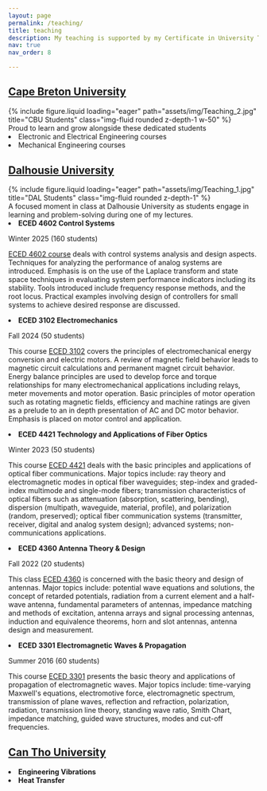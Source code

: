 ```yaml
---
layout: page
permalink: /teaching/
title: teaching
description: My teaching is supported by my Certificate in University Teaching and Learning from Dalhousie University, along with my research and industry experience. I emphasize hands-on learning, helping students apply knowledge to real-world problems. Through teamwork and group presentations, I encourage critical thinking, problem-solving, and lifelong learning. My background in mechanical and optoelectronic design allows me to bridge theory and practice, giving students relevant industry expertise. I value diversity and inclusivity, ensuring all students feel supported. By connecting ideas from different subjects, I help students develop essential skills for their future careers.
nav: true
nav_order: 8

---
```

<h2><a href="https://www.cbu.ca/">Cape Breton University</a></h2>
<div class="row justify-content-center">
    <div class="col-sm mt-3 mt-md-0 text-center">
        {% include figure.liquid loading="eager" path="assets/img/Teaching_2.jpg" title="CBU Students" class="img-fluid rounded z-depth-1 w-50" %}
    </div>
</div>
<div class="caption text-center mt-2">
    Proud to learn and grow alongside these dedicated students
</div>

<li> Electronic and Electrical Engineering courses</li>
<li> Mechanical Engineering courses</li>

<h2 style="margin-top: 30px;"><a href="https://www.dal.ca/faculty/engineering/electrical.html">Dalhousie University </a></h2>

<div class="row">
    <div class="col-sm mt-3 mt-md-0">
        {% include figure.liquid loading="eager" path="assets/img/Teaching_1.jpg" title="DAL Students" class="img-fluid rounded z-depth-1" %}
    </div>
</div>
<div class="caption">
    A focused moment in class at Dalhousie University as students engage in learning and problem-solving during one of my lectures.
</div>

<li> <strong> ECED 4602 Control Systems </strong> </li>
<p> Winter 2025 (160 students) <p>
<p> <a href="https://academiccalendar.dal.ca/Catalog/ViewCatalog.aspx?pageid=viewcatalog&topicgroupid=37058&entitytype=CID&entitycode=ECED+4602">ECED 4602 course</a> deals with control systems analysis and design aspects. Techniques for analyzing the performance of analog systems are introduced. Emphasis is on the use of the Laplace transform and state space techniques in evaluating system performance indicators including its stability. Tools introduced include frequency response methods, and the root locus. Practical examples involving design of controllers for small systems to achieve desired response are discussed.<p>

<li> <strong> ECED 3102 Electromechanics </strong> </li>
<p> Fall 2024 (50 students) </p>
<p> This course <a href="https://academiccalendar.dal.ca/Catalog/ViewCatalog.aspx?pageid=viewcatalog&topicgroupid=37057&entitytype=CID&entitycode=ECED+3102">ECED 3102</a> covers the principles of electromechanical energy conversion and electric motors. A review of magnetic field behavior leads to magnetic circuit calculations and permanent magnet circuit behavior. Energy balance principles are used to develop force and torque relationships for many electromechanical applications including relays, meter movements and motor operation. Basic principles of motor operation such as rotating magnetic fields, efficiency and machine ratings are given as a prelude to an in depth presentation of AC and DC motor behavior. Emphasis is placed on motor control and application.</p>

<li> <strong> ECED 4421   Technology and Applications of Fiber Optics </strong> </li>
<p> Winter 2023 (50 students) </p>
<p> This course <a href="https://academiccalendar.dal.ca/Catalog/ViewCatalog.aspx?pageid=viewcatalog&topicgroupid=39480&entitytype=CID&entitycode=ECED+4421">ECED 4421</a> deals with the basic principles and applications of optical fiber communications. Major topics include: ray theory and electromagnetic modes in optical fiber waveguides; step-index and graded-index multimode and single-mode fibers; transmission characteristics of optical fibers such as attenuation (absorption, scattering, bending), dispersion (multipath, waveguide, material, profile), and polarization (random, preserved); optical fiber communication systems (transmitter, receiver, digital and analog system design); advanced systems; non-communications applications.</p>

<li> <strong> ECED 4360   Antenna Theory & Design </strong> </li>
<p> Fall 2022 (20 students) </p>
<p> This class <a href="https://academiccalendar.dal.ca/Catalog/ViewCatalog.aspx?pageid=viewcatalog&entitytype=CID&entitycode=ECED+4360">ECED 4360</a> is concerned with the basic theory and design of antennas. Major topics include: potential wave equations and solutions, the concept of retarded potentials, radiation from a current element and a half-wave antenna, fundamental parameters of antennas, impedance matching and methods of excitation, antenna arrays and signal processing antennas, induction and equivalence theorems, horn and slot antennas, antenna design and measurement.</p>

<li> <strong> ECED 3301   Electromagnetic Waves & Propagation </strong> </li>
<p> Summer 2016 (60 students) </p>
<p> This course <a href="https://academiccalendar.dal.ca/Catalog/ViewCatalog.aspx?pageid=viewcatalog&entitytype=CID&entitycode=ECED+3301">ECED 3301</a> presents the basic theory and applications of propagation of electromagnetic waves. Major topics include: time-varying Maxwell's equations, electromotive force, electromagnetic spectrum, transmission of plane waves, reflection and refraction, polarization, radiation, transmission line theory, standing wave ratio, Smith Chart, impedance matching, guided wave structures, modes and cut-off frequencies.</p>

<h2 style="margin-top: 30px;"><a href="https://www.ctu.edu.vn/">Can Tho University</a></h2>
<li> <strong> Engineering Vibrations</strong> </li>
<li> <strong> Heat Transfer</strong> </li>
